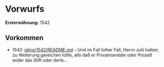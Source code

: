 # Vorwurfs

**Ersterwähnung:** 1542

## Vorkommen
- 1542: [jahre/1542/README.md](../jahre/1542/README.md) – Und im Fall ſolher Fall, Herrn Julii halber, zu
Weiterung gereichen ſollte, alſo daß er Privatmandate
oder Prozeß wider das Stift oder derſe...
